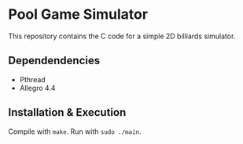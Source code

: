 # Pool Game Simulator

This repository contains the C code for a simple 2D billiards simulator.

## Dependendencies

- Pthread
- Allegro 4.4

## Installation & Execution
Compile with `make`. Run with `sudo ./main`.

